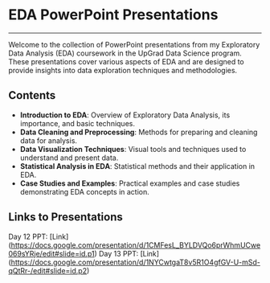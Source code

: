 # EDA PowerPoint Presentations

---

Welcome to the collection of PowerPoint presentations from my Exploratory Data Analysis (EDA) coursework in the UpGrad Data Science program. These presentations cover various aspects of EDA and are designed to provide insights into data exploration techniques and methodologies.

## Contents

- **Introduction to EDA**: Overview of Exploratory Data Analysis, its importance, and basic techniques.
- **Data Cleaning and Preprocessing**: Methods for preparing and cleaning data for analysis.
- **Data Visualization Techniques**: Visual tools and techniques used to understand and present data.
- **Statistical Analysis in EDA**: Statistical methods and their application in EDA.
- **Case Studies and Examples**: Practical examples and case studies demonstrating EDA concepts in action.

## Links to Presentations
Day 12 PPT: [Link] (https://docs.google.com/presentation/d/1CMFesL_BYLDVQo6prWhmUCwe069sYRje/edit#slide=id.p1)
Day 13 PPT: [Link] (https://docs.google.com/presentation/d/1NYCwtgaT8v5R1O4gfGV-U-mSd-qQtRr-/edit#slide=id.p2)

